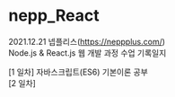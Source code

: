 # nepp_React
 
 2021.12.21 넵플리스(https://neppplus.com/) 
 <br /> Node.js & React.js 웹 개발 과정 수업 기록일지
 
 [1 일차] 자바스크립트(ES6) 기본이론 공부
  <br />[2 일차] 
